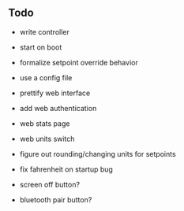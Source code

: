 ## Todo

- write controller
- start on boot

- formalize setpoint override behavior
- use a config file
- prettify web interface
- add web authentication
- web stats page
- web units switch
- figure out rounding/changing units for setpoints

- fix fahrenheit on startup bug
- screen off button?
- bluetooth pair button?